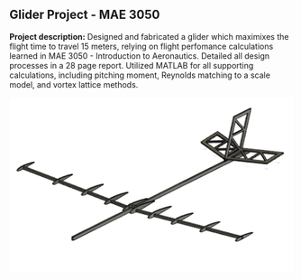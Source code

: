 ## Glider Project - MAE 3050

**Project description:** Designed and fabricated a glider which maximixes the flight time to travel 15 meters, relying on flight perfomance calculations learned in MAE 3050 - Introduction to Aeronautics. Detailed all design processes in a 28 page report. Utilized MATLAB for all supporting calculations, including pitching moment, Reynolds matching to a scale model, and vortex lattice methods.

<img src="images/glcad.jpg?raw=true"/>


